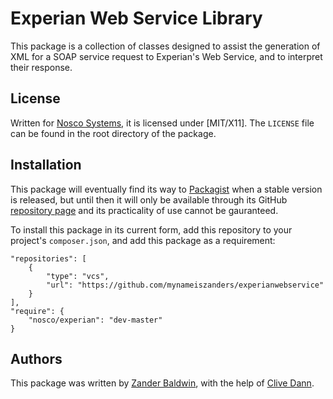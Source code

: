 Experian Web Service Library
============================

This package is a collection of classes designed to assist the generation of XML for a SOAP service request to
Experian's Web Service, and to interpret their response.

License
-------

Written for [Nosco Systems](http://nosco-systems.co.uk), it is licensed under [MIT/X11]. The `LICENSE` file can be found in the root directory of the package.

Installation
------------

This package will eventually find its way to [Packagist](https://packagist.org/) when a stable version is released, but
until then it will only be available through its GitHub [repository page][repo] and its practicality of use cannot be
gauranteed.

To install this package in its current form, add this repository to your project's `composer.json`, and add this package
as a requirement:

    "repositories": [
        {
            "type": "vcs",
            "url": "https://github.com/mynameiszanders/experianwebservice"
        }
    ],
    "require": {
        "nosco/experian": "dev-master"
    }

Authors
-------

This package was written by [Zander Baldwin](http://mynameiszanders.github.com), with the help of [Clive Dann](http://clivedann.co.uk).

[repo]: https://github.com/mynameiszanders/experianwebservice